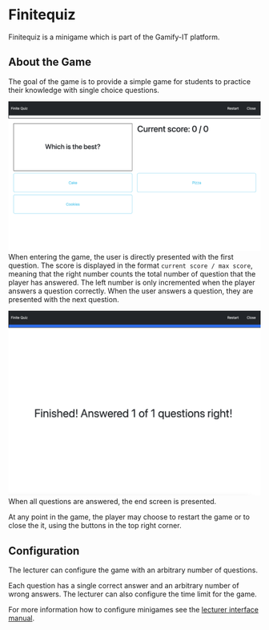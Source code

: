 # Finitequiz

Finitequiz is a minigame which is part of the Gamify-IT platform.

## About the Game

The goal of the game is to provide a simple game for students to practice their knowledge with single choice questions.

![main menu screenshot](assets/finitequiz-game.webp)
When entering the game, the user is directly presented with the first question.
The score is displayed in the format `current score / max score`, meaning that the right number counts the total number of question that the player has answered.
The left number is only incremented when the player answers a question correctly.
When the user answers a question, they are presented with the next question.

![game screenshot](assets/finitequiz-end-screen.webp)
When all questions are answered, the end screen is presented.

At any point in the game, the player may choose to restart the game or to close the it, using the buttons in the top right corner.

## Configuration

The lecturer can configure the game with an arbitrary number of questions.

Each question has a single correct answer and an arbitrary number of wrong answers.
The lecturer can also configure the time limit for the game.

For more information how to configure minigames see the [lecturer interface manual](../lecturer-interface/README.md).

